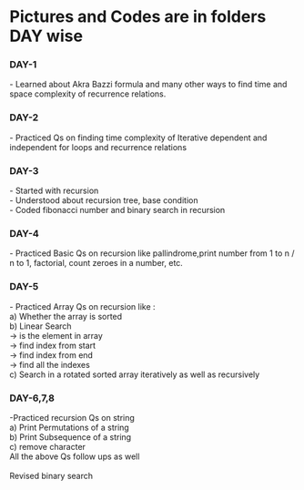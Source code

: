 <h1>Pictures and Codes are in folders DAY wise</h1>

<h3>DAY-1</h3>
- Learned about Akra Bazzi formula and many other ways to find time and space complexity of recurrence relations.

<h3>DAY-2</h3>
- Practiced Qs on finding time complexity of Iterative dependent and independent for loops and recurrence relations

<h3>DAY-3</h3>
- Started with recursion<br>
- Understood about recursion tree, base condition<br>
- Coded fibonacci number and binary search in recursion

<h3>DAY-4</h3>
- Practiced Basic Qs on recursion like pallindrome,print number from 1 to n / n to 1, factorial, count zeroes in a number, etc.

<h3>DAY-5</h3>
- Practiced Array Qs on recursion like :<br>
a) Whether the array is sorted<br>
b) Linear Search<br>
-> is the element in array<br>
-> find index from start<br>
-> find index from end<br>
-> find all the indexes<br>
c) Search in a rotated sorted array iteratively as well as recursively

<h3>DAY-6,7,8</h3>
-Practiced recursion Qs on string<br>
a) Print Permutations of a string<br>
b) Print Subsequence of a string<br>
c) remove character<br> 
All the above Qs follow ups as well<br><br>
Revised binary search
